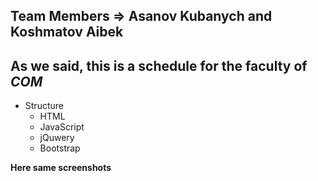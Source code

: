 ##  Team Members => Asanov Kubanych and Koshmatov Aibek 
 ## As we said, this is a schedule for the faculty of _COM_ 
  * Structure 
      * HTML
      * JavaScript
      * jQuwery 
      * Bootstrap

 **Here same screenshots**
